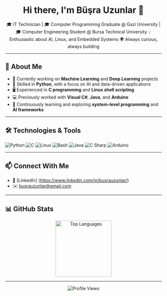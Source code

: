 <h1 align="center">Hi there, I'm Büşra Uzunlar 👋</h1>

<p align="center">
🎓 IT Technician | 🎓 Computer Programming Graduate @ Gazi University  | 🎓 Computer Engineering Student @ Bursa Technical University  
💡 Enthusiastic about AI, Linux, and Embedded Systems  
🌍 Always curious, always building
</p>

---

## 🧠 About Me

- 🔭 Currently working on **Machine Learning** and **Deep Learning** projects  
- 🐍 Skilled in **Python**, with a focus on AI and data-driven applications  
- 🖥️ Experienced in **C programming** and **Linux shell scripting**  
- 💻 Previously worked with **Visual C#**, **Java**, and **Arduino**  
- 🌱 Continuously learning and exploring **system-level programming** and **AI frameworks**

---

## 🛠️ Technologies & Tools

![Python](https://img.shields.io/badge/Python-3776AB?style=for-the-badge&logo=python&logoColor=white)
![C](https://img.shields.io/badge/C-00599C?style=for-the-badge&logo=c&logoColor=white)
![Linux](https://img.shields.io/badge/Linux-FCC624?style=for-the-badge&logo=linux&logoColor=black)
![Bash](https://img.shields.io/badge/Bash-121011?style=for-the-badge&logo=gnu-bash&logoColor=white)
![Java](https://img.shields.io/badge/Java-007396?style=for-the-badge&logo=java&logoColor=white)
![C Sharp](https://img.shields.io/badge/C%23-239120?style=for-the-badge&logo=c-sharp&logoColor=white)
![Arduino](https://img.shields.io/badge/Arduino-00979D?style=for-the-badge&logo=arduino&logoColor=white)

---

## 📫 Connect With Me

- 💼 [LinkedIn] (https://www.linkedin.com/in/busrauzunlar/)
- ✉️ busrauzunlar@gmail.com

---

## 📊 GitHub Stats

<p align="center">
  <img src="https://github-readme-stats.vercel.app/api/top-langs/?username=busrauzunlar&layout=compact&theme=radical" alt="Top Languages" height="180"/>
</p>

---

<p align="center">
  <img src="https://komarev.com/ghpvc/?username=busrauzunlar&label=Profile%20views&color=0e75b6&style=flat" alt="Profile Views" />
</p>
